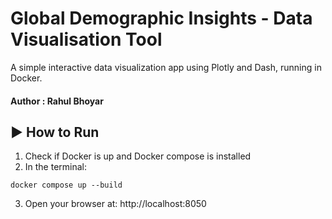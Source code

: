 # Global Demographic Insights - Data Visualisation Tool

A simple interactive data visualization app using Plotly and Dash, running in Docker.

#### Author : Rahul Bhoyar

## ▶️ How to Run

1. Check if Docker is up and Docker compose is installed
2. In the terminal:

```
docker compose up --build
```

3. Open your browser at: http://localhost:8050